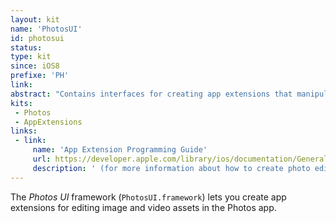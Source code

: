 ```yaml
---
layout: kit
name: 'PhotosUI'
id: photosui
status: 
type: kit
since: iOS8
prefixe: 'PH'
link: 
abstract: "Contains interfaces for creating app extensions that manipulate photo and video assets."
kits:
 - Photos
 - AppExtensions
links:
 - link:
     name: 'App Extension Programming Guide'
     url: https://developer.apple.com/library/ios/documentation/General/Conceptual/ExtensibilityPG/index.html#//apple_ref/doc/uid/TP40014214
     description: ' (for more information about how to create photo editing extensions)'
---
```


The *Photos UI* framework (`PhotosUI.framework`) lets you create app extensions for editing image and video assets in the Photos app.